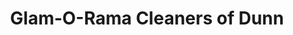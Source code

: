 ---
title: "Glam-O-Rama Cleaners of Dunn"
url: /dunn/glam-o-rama-cleaners-of-dunn/
shop: Wäscherei
---